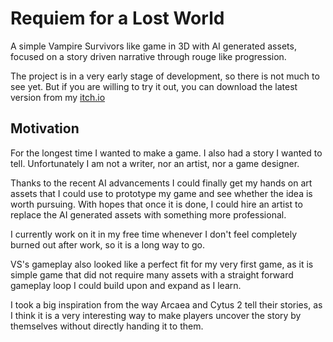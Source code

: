 # Requiem for a Lost World

A simple Vampire Survivors like game in 3D with AI generated assets, focused on a story driven narrative through rouge like progression.

The project is in a very early stage of development, so there is not much to see yet. But if you are willing to try it out, you can download the latest version from my [itch.io](https://thenishishiro.itch.io/requiem-for-a-lost-world)

## Motivation

For the longest time I wanted to make a game. I also had a story I wanted to tell.
Unfortunately I am not a writer, nor an artist, nor a game designer.

Thanks to the recent AI advancements I could finally get my hands on art assets that I could use to prototype my game and see whether the idea is worth pursuing. With hopes that once it is done, I could hire an artist to replace the AI generated assets with something more professional.

I currently work on it in my free time whenever I don't feel completely burned out after work, so it is a long way to go.
 
VS's gameplay also looked like a perfect fit for my very first game, as it is simple game that did not require many assets with a straight forward gameplay loop I could build upon and expand as I learn.

I took a big inspiration from the way Arcaea and Cytus 2 tell their stories, as I think it is a very interesting way to make players uncover the story by themselves without directly handing it to them.



